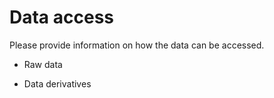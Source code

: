 # Data access

Please provide information on how the data can be accessed.

* Raw data

* Data derivatives 